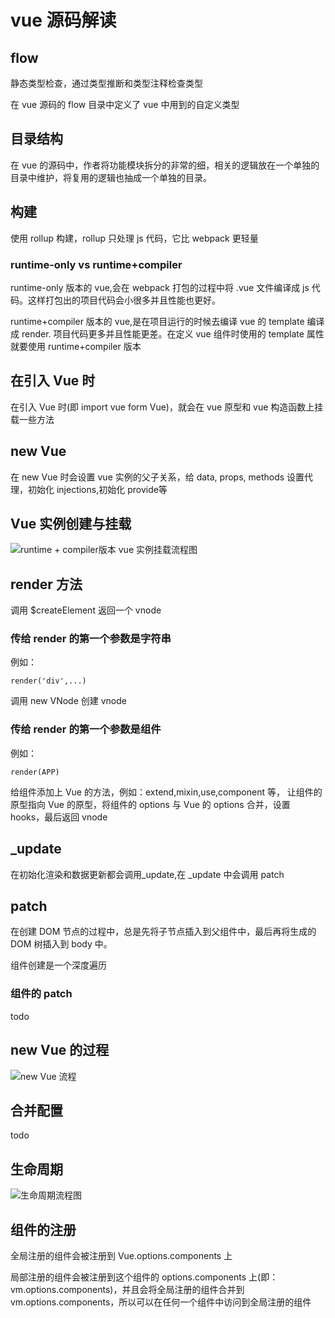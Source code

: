 # vue 源码解读

## flow

静态类型检查，通过类型推断和类型注释检查类型

在 vue 源码的 flow 目录中定义了 vue 中用到的自定义类型

## 目录结构

在 vue 的源码中，作者将功能模块拆分的非常的细，相关的逻辑放在一个单独的目录中维护，将复用的逻辑也抽成一个单独的目录。

## 构建

使用 rollup 构建，rollup 只处理 js 代码，它比 webpack 更轻量

### runtime-only vs runtime+compiler

runtime-only 版本的 vue,会在 webpack 打包的过程中将 .vue 文件编译成 js 代码。这样打包出的项目代码会小很多并且性能也更好。

runtime+compiler 版本的 vue,是在项目运行的时候去编译 vue 的 template 编译成 render. 项目代码更多并且性能更差。在定义 vue 组件时使用的 template 属性就要使用 runtime+compiler 版本

## 在引入 Vue 时

在引入 Vue 时(即 import vue form Vue)，就会在 vue 原型和 vue 构造函数上挂载一些方法

## new Vue

在 new Vue 时会设置 vue 实例的父子关系，给 data, props, methods 设置代理，初始化 injections,初始化 provide等

## Vue 实例创建与挂载

![runtime + compiler版本 vue 实例挂载流程图](./img/newVueFlow.jpg)

## render 方法

调用 $createElement 返回一个 vnode

### 传给 render 的第一个参数是字符串

例如：

```
render('div',...)
```

调用 new VNode 创建 vnode

### 传给 render 的第一个参数是组件

例如：

```
render(APP)
```

给组件添加上 Vue 的方法，例如：extend,mixin,use,component 等， 让组件的原型指向 Vue 的原型，将组件的 options 与 Vue 的 options 合并，设置 hooks，最后返回 vnode

## _update

在初始化渲染和数据更新都会调用_update,在 _update 中会调用 patch

## patch

在创建 DOM 节点的过程中，总是先将子节点插入到父组件中，最后再将生成的 DOM 树插入到 body 中。

组件创建是一个深度遍历

###  组件的 patch

todo

## new Vue 的过程

![new Vue 流程](./img/new-vue.png)

## 合并配置

todo

## 生命周期

![生命周期流程图](./img/lifecycle.jpg)

## 组件的注册

全局注册的组件会被注册到 Vue.options.components 上

局部注册的组件会被注册到这个组件的 options.components 上(即：vm.options.components)，并且会将全局注册的组件合并到 vm.options.components，所以可以在任何一个组件中访问到全局注册的组件
